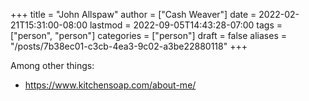 +++
title = "John Allspaw"
author = ["Cash Weaver"]
date = 2022-02-21T15:31:00-08:00
lastmod = 2022-09-05T14:43:28-07:00
tags = ["person", "person"]
categories = ["person"]
draft = false
aliases = "/posts/7b38ec01-c3cb-4ea3-9c02-a3be22880118"
+++

Among other things:

-   <https://www.kitchensoap.com/about-me/>
